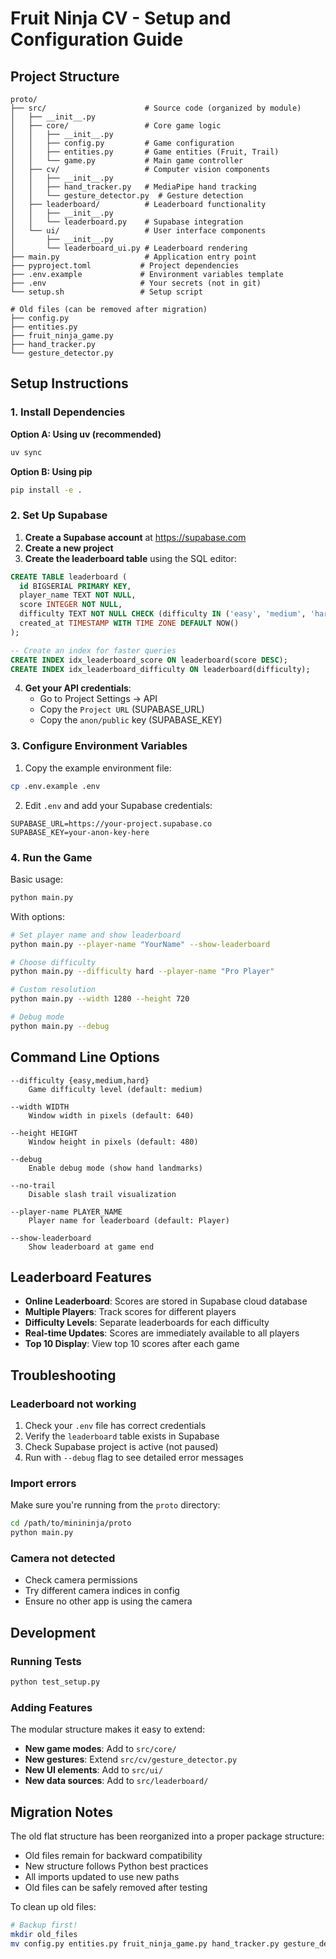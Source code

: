 # Fruit Ninja CV - Setup and Configuration Guide

## Project Structure

```
proto/
├── src/                      # Source code (organized by module)
│   ├── __init__.py
│   ├── core/                 # Core game logic
│   │   ├── __init__.py
│   │   ├── config.py         # Game configuration
│   │   ├── entities.py       # Game entities (Fruit, Trail)
│   │   └── game.py           # Main game controller
│   ├── cv/                   # Computer vision components
│   │   ├── __init__.py
│   │   ├── hand_tracker.py   # MediaPipe hand tracking
│   │   └── gesture_detector.py  # Gesture detection
│   ├── leaderboard/          # Leaderboard functionality
│   │   ├── __init__.py
│   │   └── leaderboard.py    # Supabase integration
│   └── ui/                   # User interface components
│       ├── __init__.py
│       └── leaderboard_ui.py # Leaderboard rendering
├── main.py                   # Application entry point
├── pyproject.toml           # Project dependencies
├── .env.example             # Environment variables template
├── .env                     # Your secrets (not in git)
└── setup.sh                 # Setup script

# Old files (can be removed after migration)
├── config.py
├── entities.py
├── fruit_ninja_game.py
├── hand_tracker.py
└── gesture_detector.py
```

## Setup Instructions

### 1. Install Dependencies

**Option A: Using uv (recommended)**

```bash
uv sync
```

**Option B: Using pip**

```bash
pip install -e .
```

### 2. Set Up Supabase

1. **Create a Supabase account** at https://supabase.com
2. **Create a new project**
3. **Create the leaderboard table** using the SQL editor:

```sql
CREATE TABLE leaderboard (
  id BIGSERIAL PRIMARY KEY,
  player_name TEXT NOT NULL,
  score INTEGER NOT NULL,
  difficulty TEXT NOT NULL CHECK (difficulty IN ('easy', 'medium', 'hard')),
  created_at TIMESTAMP WITH TIME ZONE DEFAULT NOW()
);

-- Create an index for faster queries
CREATE INDEX idx_leaderboard_score ON leaderboard(score DESC);
CREATE INDEX idx_leaderboard_difficulty ON leaderboard(difficulty);
```

4. **Get your API credentials**:
   - Go to Project Settings → API
   - Copy the `Project URL` (SUPABASE_URL)
   - Copy the `anon/public` key (SUPABASE_KEY)

### 3. Configure Environment Variables

1. Copy the example environment file:

```bash
cp .env.example .env
```

2. Edit `.env` and add your Supabase credentials:

```env
SUPABASE_URL=https://your-project.supabase.co
SUPABASE_KEY=your-anon-key-here
```

### 4. Run the Game

Basic usage:

```bash
python main.py
```

With options:

```bash
# Set player name and show leaderboard
python main.py --player-name "YourName" --show-leaderboard

# Choose difficulty
python main.py --difficulty hard --player-name "Pro Player"

# Custom resolution
python main.py --width 1280 --height 720

# Debug mode
python main.py --debug
```

## Command Line Options

```
--difficulty {easy,medium,hard}
    Game difficulty level (default: medium)

--width WIDTH
    Window width in pixels (default: 640)

--height HEIGHT
    Window height in pixels (default: 480)

--debug
    Enable debug mode (show hand landmarks)

--no-trail
    Disable slash trail visualization

--player-name PLAYER_NAME
    Player name for leaderboard (default: Player)

--show-leaderboard
    Show leaderboard at game end
```

## Leaderboard Features

- **Online Leaderboard**: Scores are stored in Supabase cloud database
- **Multiple Players**: Track scores for different players
- **Difficulty Levels**: Separate leaderboards for each difficulty
- **Real-time Updates**: Scores are immediately available to all players
- **Top 10 Display**: View top 10 scores after each game

## Troubleshooting

### Leaderboard not working

1. Check your `.env` file has correct credentials
2. Verify the `leaderboard` table exists in Supabase
3. Check Supabase project is active (not paused)
4. Run with `--debug` flag to see detailed error messages

### Import errors

Make sure you're running from the `proto` directory:

```bash
cd /path/to/minininja/proto
python main.py
```

### Camera not detected

- Check camera permissions
- Try different camera indices in config
- Ensure no other app is using the camera

## Development

### Running Tests

```bash
python test_setup.py
```

### Adding Features

The modular structure makes it easy to extend:

- **New game modes**: Add to `src/core/`
- **New gestures**: Extend `src/cv/gesture_detector.py`
- **New UI elements**: Add to `src/ui/`
- **New data sources**: Add to `src/leaderboard/`

## Migration Notes

The old flat structure has been reorganized into a proper package structure:

- Old files remain for backward compatibility
- New structure follows Python best practices
- All imports updated to use new paths
- Old files can be safely removed after testing

To clean up old files:

```bash
# Backup first!
mkdir old_files
mv config.py entities.py fruit_ninja_game.py hand_tracker.py gesture_detector.py old_files/
```
